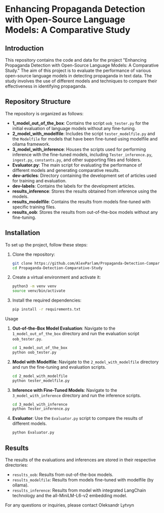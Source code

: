 # Enhancing Propaganda Detection with Open-Source Language Models: A Comparative Study

## Introduction

This repository contains the code and data for the project "Enhancing Propaganda Detection with Open-Source Language Models: A Comparative Study." The aim of this project is to evaluate the performance of various open-source language models in detecting propaganda in text data. The study involves the use of different models and techniques to compare their effectiveness in identifying propaganda.

## Repository Structure

The repository is organized as follows:

- **1_model_out_of_the_box**: Contains the script `oob_tester.py` for the initial evaluation of language models without any fine-tuning.
- **2_model_with_modelfile**: Includes the script `tester_modelfile.py` and the `Modelfile` for models that have been fine-tuned using modelfile and ollama framework.
- **3_model_with_inference**: Houses the scripts used for performing inference with the fine-tuned models, including `Tester_inference.py`, `ingest.py`, `constants.py`, and other supporting files and folders.
- **Evaluator.py**: The main script for evaluating the performance of different models and generating comparative results.
- **dev-articles**: Directory containing the development set of articles used for training and evaluation.
- **dev-labels**: Contains the labels for the development articles.
- **results_inference**: Stores the results obtained from inference using the models.
- **results_modelfile**: Contains the results from models fine-tuned with specific training files.
- **results_oob**: Stores the results from out-of-the-box models without any fine-tuning.

## Installation

To set up the project, follow these steps:

1. Clone the repository:

   ```bash
   git clone https://github.com/AlexParlam/Propaganda-Detection-Comparative-Study.git
   cd Propaganda-Detection-Comparative-Study
   ```

2. Create a virtual environment and activate it:

   ```bash
   python3 -m venv venv
   source venv/bin/activate
   ```

3. Install the required dependencies:

   ```bash
   pip install -r requirements.txt
   ```

Usage

1. **Out-of-the-Box Model Evaluation**:
   Navigate to the `1_model_out_of_the_box` directory and run the evaluation script `oob_tester.py`.

   ```bash
   cd 1_model_out_of_the_box
   python oob_tester.py
   ```

2. **Model with Modelfile**:
   Navigate to the `2_model_with_modelfile` directory and run the fine-tuning and evaluation scripts.

   ```bash
   cd 2_model_with_modelfile
   python tester_modelfile.py
   ```

3. **Inference with Fine-Tuned Models**:
   Navigate to the `3_model_with_inference` directory and run the inference scripts.

   ```bash
   cd 3_model_with_inference
   python Tester_inference.py
   ```

4. **Evaluator**:
   Use the `Evaluator.py` script to compare the results of different models.

   ```bash
   python Evaluator.py
   ```

## Results

The results of the evaluations and inferences are stored in their respective directories:
- `results_oob`: Results from out-of-the-box models.
- `results_modelfile`: Results from models fine-tuned with modelfile (by ollama).
- `results_inference`: Results from model with integrated LangChain technology and the all-MiniLM-L6-v2 embedding model.


For any questions or inquiries, please contact Oleksandr Lytvyn
